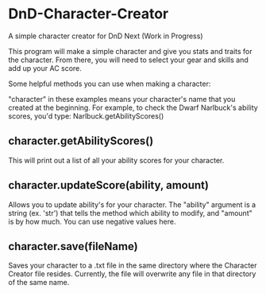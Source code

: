 DnD-Character-Creator
=====================

A simple character creator for DnD Next (Work in Progress)

This program will make a simple character and give you stats and traits for the character.
From there, you will need to select your gear and skills and add up your AC score.


Some helpful methods you can use when making a character:

"character" in these examples means your character's name that you created at the beginning.
For example, to check the Dwarf Narlbuck's ability scores, you'd type: Narlbuck.getAbilityScores()


character.getAbilityScores()
--------------------------------
This will print out a list of all your ability scores for your character.

character.updateScore(ability, amount)
--------------------------------
Allows you to update ability's for your character. 
The "ability" argument is a string (ex. 'str') that tells the method which ability to modify,
and "amount" is by how much. You can use negative values here.

character.save(fileName)
--------------------------------
Saves your character to a .txt file in the same directory where the Character Creator file
resides. Currently, the file will overwrite any file in that directory of the same name.
